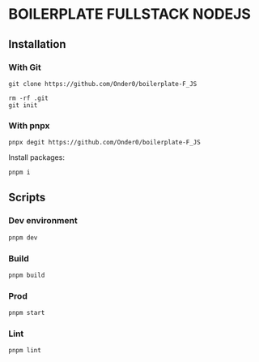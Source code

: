 # BOILERPLATE FULLSTACK NODEJS

## Installation

### With Git

```
git clone https://github.com/Onder0/boilerplate-F_JS
```

```
rm -rf .git
git init
```

### With pnpx

```
pnpx degit https://github.com/Onder0/boilerplate-F_JS
```

Install packages:

```bash
pnpm i
```

## Scripts

### Dev environment

```bash
pnpm dev
```

### Build

```bash
pnpm build
```

### Prod

```bash
pnpm start
```

### Lint

```bash
pnpm lint
```
